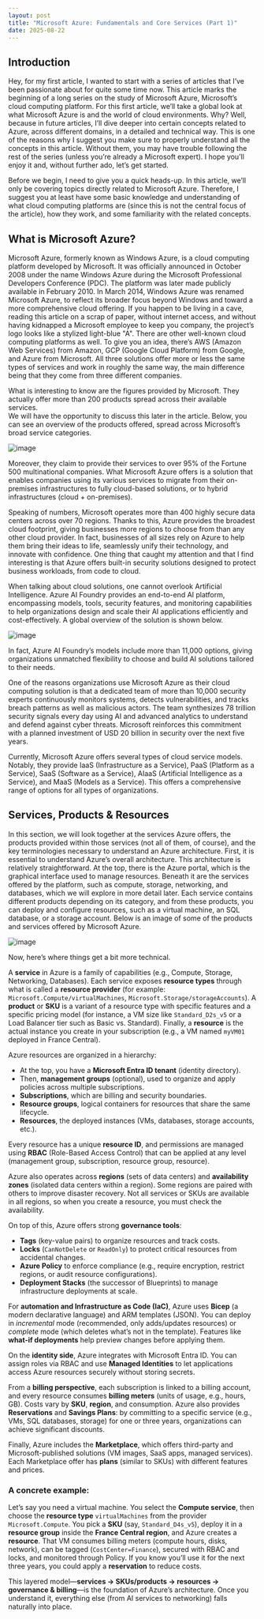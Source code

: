 ```yaml
---
layout: post
title: "Microsoft Azure: Fundamentals and Core Services (Part 1)"
date: 2025-08-22
---
```


## Introduction

Hey, for my first article, I wanted to start with a series of articles that I’ve been passionate about for quite some time now. This article marks the beginning of a long series on the study of Microsoft Azure, Microsoft’s cloud computing platform. For this first article, we’ll take a global look at what Microsoft Azure is and the world of cloud environments. Why? Well, because in future articles, I’ll dive deeper into certain concepts related to Azure, across different domains, in a detailed and technical way. This is one of the reasons why I suggest you make sure to properly understand all the concepts in this article. Without them, you may have trouble following the rest of the series (unless you’re already a Microsoft expert). I hope you’ll enjoy it and, without further ado, let’s get started.

Before we begin, I need to give you a quick heads-up. In this article, we’ll only be covering topics directly related to Microsoft Azure. Therefore, I suggest you at least have some basic knowledge and understanding of what cloud computing platforms are (since this is not the central focus of the article), how they work, and some familiarity with the related concepts.

## What is Microsoft Azure?

Microsoft Azure, formerly known as Windows Azure, is a cloud computing platform developed by Microsoft. It was officially announced in October 2008 under the name Windows Azure during the Microsoft Professional Developers Conference (PDC). The platform was later made publicly available in February 2010. In March 2014, Windows Azure was renamed Microsoft Azure, to reflect its broader focus beyond Windows and toward a more comprehensive cloud offering. If you happen to be living in a cave, reading this article on a scrap of paper, without internet access, and without having kidnapped a Microsoft employee to keep you company, the project’s logo looks like a stylized light-blue "A". There are other well-known cloud computing platforms as well. To give you an idea, there’s AWS (Amazon Web Services) from Amazon, GCP (Google Cloud Platform) from Google, and Azure from Microsoft. All three solutions offer more or less the same types of services and work in roughly the same way, the main difference being that they come from three different companies.

What is interesting to know are the figures provided by Microsoft. They actually offer more than 200 products spread across their available services.  
We will have the opportunity to discuss this later in the article. Below, you can see an overview of the products offered, spread across Microsoft’s broad service categories.

![image](https://pmss.ms/img/azure-1.jpg)

Moreover, they claim to provide their services to over 95% of the Fortune 500 multinational companies. What Microsoft Azure offers is a solution that enables companies using its various services to migrate from their on-premises infrastructures to fully cloud-based solutions, or to hybrid infrastructures (cloud + on-premises).

Speaking of numbers, Microsoft operates more than 400 highly secure data centers across over 70 regions. Thanks to this, Azure provides the broadest cloud footprint, giving businesses more regions to choose from than any other cloud provider. In fact, businesses of all sizes rely on Azure to help them bring their ideas to life, seamlessly unify their technology, and innovate with confidence. One thing that caught my attention and that I find interesting is that Azure offers built-in security solutions designed to protect business workloads, from code to cloud. 

When talking about cloud solutions, one cannot overlook Artificial Intelligence. Azure AI Foundry provides an end-to-end AI platform, encompassing models, tools, security features, and monitoring capabilities to help organizations design and scale their AI applications efficiently and cost-effectively. A global overview of the solution is shown below.

![image](https://devblogs.microsoft.com/foundry/wp-content/uploads/sites/89/2025/03/foundry-stack-wp-2048x1152.png)

In fact, Azure AI Foundry’s models include more than 11,000 options, giving organizations unmatched flexibility to choose and build AI solutions tailored to their needs.

One of the reasons organizations use Microsoft Azure as their cloud computing solution is that a dedicated team of more than 10,000 security experts continuously monitors systems, detects vulnerabilities, and tracks breach patterns as well as malicious actors. The team synthesizes 78 trillion security signals every day using AI and advanced analytics to understand and defend against cyber threats. Microsoft reinforces this commitment with a planned investment of USD 20 billion in security over the next five years.

Currently, Microsoft Azure offers several types of cloud service models. Notably, they provide IaaS (Infrastructure as a Service), PaaS (Platform as a Service), SaaS (Software as a Service), AIaaS (Artificial Intelligence as a Service), and MaaS (Models as a Service). This offers a comprehensive range of options for all types of organizations.

## Services, Products & Resources

In this section, we will look together at the services Azure offers, the products provided within those services (not all of them, of course), and the key terminologies necessary to understand an Azure architecture. First, it is essential to understand Azure’s overall architecture. This architecture is relatively straightforward. At the top, there is the Azure portal, which is the graphical interface used to manage resources. Beneath it are the services offered by the platform, such as compute, storage, networking, and databases, which we will explore in more detail later. Each service contains different products depending on its category, and from these products, you can deploy and configure resources, such as a virtual machine, an SQL database, or a storage account. Below is an image of some of the products and services offered by Microsoft Azure.

![image](https://eu-images.contentstack.com/v3/assets/blt07f68461ccd75245/blt631316163dc18945/66180d2ac88264e5cce39ec5/azureresourcesmaphero_0_4.png?width=1280&auto=webp&quality=80&format=jpg&disable=upscale)

Now, here’s where things get a bit more technical.  

A **service** in Azure is a family of capabilities (e.g., Compute, Storage, Networking, Databases). Each service exposes **resource types** through what is called a **resource provider** (for example: `Microsoft.Compute/virtualMachines`, `Microsoft.Storage/storageAccounts`). A **product** or **SKU** is a variant of a resource type with specific features and a specific pricing model (for instance, a VM size like `Standard_D2s_v5` or a Load Balancer tier such as Basic vs. Standard). Finally, a **resource** is the actual instance you create in your subscription (e.g., a VM named `myVM01` deployed in France Central).

Azure resources are organized in a hierarchy:  
- At the top, you have a **Microsoft Entra ID tenant** (identity directory).  
- Then, **management groups** (optional), used to organize and apply policies across multiple subscriptions.  
- **Subscriptions**, which are billing and security boundaries.  
- **Resource groups**, logical containers for resources that share the same lifecycle.  
- **Resources**, the deployed instances (VMs, databases, storage accounts, etc.).  

Every resource has a unique **resource ID**, and permissions are managed using **RBAC** (Role-Based Access Control) that can be applied at any level (management group, subscription, resource group, resource).

Azure also operates across **regions** (sets of data centers) and **availability zones** (isolated data centers within a region). Some regions are paired with others to improve disaster recovery. Not all services or SKUs are available in all regions, so when you create a resource, you must check the availability.

On top of this, Azure offers strong **governance tools**:  
- **Tags** (key-value pairs) to organize resources and track costs.  
- **Locks** (`CanNotDelete` or `ReadOnly`) to protect critical resources from accidental changes.  
- **Azure Policy** to enforce compliance (e.g., require encryption, restrict regions, or audit resource configurations).  
- **Deployment Stacks** (the successor of Blueprints) to manage infrastructure deployments at scale.

For **automation and Infrastructure as Code (IaC)**, Azure uses **Bicep** (a modern declarative language) and ARM templates (JSON). You can deploy in *incremental* mode (recommended, only adds/updates resources) or *complete* mode (which deletes what’s not in the template). Features like **what-if deployments** help preview changes before applying them.

On the **identity side**, Azure integrates with Microsoft Entra ID. You can assign roles via RBAC and use **Managed Identities** to let applications access Azure resources securely without storing secrets.

From a **billing perspective**, each subscription is linked to a billing account, and every resource consumes **billing meters** (units of usage, e.g., hours, GB). Costs vary by **SKU**, **region**, and consumption. Azure also provides **Reservations** and **Savings Plans**: by committing to a specific service (e.g., VMs, SQL databases, storage) for one or three years, organizations can achieve significant discounts.

Finally, Azure includes the **Marketplace**, which offers third-party and Microsoft-published solutions (VM images, SaaS apps, managed services). Each Marketplace offer has **plans** (similar to SKUs) with different features and prices.

### A concrete example:
Let’s say you need a virtual machine. You select the **Compute service**, then choose the **resource type** `virtualMachines` from the provider `Microsoft.Compute`. You pick a **SKU** (say, `Standard_D4s_v5`), deploy it in a **resource group** inside the **France Central region**, and Azure creates a **resource**. That VM consumes billing meters (compute hours, disks, network), can be tagged (`CostCenter=Finance`), secured with RBAC and locks, and monitored through Policy. If you know you’ll use it for the next three years, you could apply a **reservation** to reduce costs.

This layered model—**services → SKUs/products → resources → governance & billing**—is the foundation of Azure’s architecture. Once you understand it, everything else (from AI services to networking) falls naturally into place.
